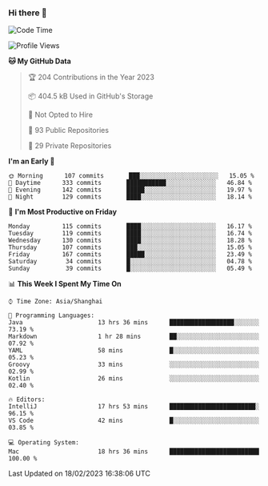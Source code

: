 ### Hi there 👋

<!--
**qbosen/qbosen** is a ✨ _special_ ✨ repository because its `README.md` (this file) appears on your GitHub profile.

Here are some ideas to get you started:

- 🔭 I’m currently working on ...
- 🌱 I’m currently learning ...
- 👯 I’m looking to collaborate on ...
- 🤔 I’m looking for help with ...
- 💬 Ask me about ...
- 📫 How to reach me: ...
- 😄 Pronouns: ...
- ⚡ Fun fact: ...
-->

<!--START_SECTION:waka-->
![Code Time](http://img.shields.io/badge/Code%20Time-1%2C175%20hrs%2057%20mins-blue)

![Profile Views](http://img.shields.io/badge/Profile%20Views-1-blue)

**🐱 My GitHub Data** 

> 🏆 204 Contributions in the Year 2023
 > 
> 📦 404.5 kB Used in GitHub's Storage 
 > 
> 🚫 Not Opted to Hire
 > 
> 📜 93 Public Repositories 
 > 
> 🔑 29 Private Repositories  
 > 
**I'm an Early 🐤** 

```text
🌞 Morning      107 commits       ███░░░░░░░░░░░░░░░░░░░░░░   15.05 % 
🌆 Daytime      333 commits       ███████████░░░░░░░░░░░░░░   46.84 % 
🌃 Evening      142 commits       █████░░░░░░░░░░░░░░░░░░░░   19.97 % 
🌙 Night        129 commits       ████░░░░░░░░░░░░░░░░░░░░░   18.14 % 

```
📅 **I'm Most Productive on Friday** 

```text
Monday         115 commits       ████░░░░░░░░░░░░░░░░░░░░░   16.17 % 
Tuesday        119 commits       ████░░░░░░░░░░░░░░░░░░░░░   16.74 % 
Wednesday      130 commits       ████░░░░░░░░░░░░░░░░░░░░░   18.28 % 
Thursday       107 commits       ███░░░░░░░░░░░░░░░░░░░░░░   15.05 % 
Friday         167 commits       █████░░░░░░░░░░░░░░░░░░░░   23.49 % 
Saturday        34 commits       █░░░░░░░░░░░░░░░░░░░░░░░░   04.78 % 
Sunday          39 commits       █░░░░░░░░░░░░░░░░░░░░░░░░   05.49 % 

```


📊 **This Week I Spent My Time On** 

```text
⌚︎ Time Zone: Asia/Shanghai

💬 Programming Languages: 
Java                     13 hrs 36 mins      ██████████████████░░░░░░░   73.19 % 
Markdown                 1 hr 28 mins        ██░░░░░░░░░░░░░░░░░░░░░░░   07.92 % 
YAML                     58 mins             █░░░░░░░░░░░░░░░░░░░░░░░░   05.23 % 
Groovy                   33 mins             ░░░░░░░░░░░░░░░░░░░░░░░░░   02.99 % 
Kotlin                   26 mins             ░░░░░░░░░░░░░░░░░░░░░░░░░   02.40 % 

🔥 Editors: 
IntelliJ                 17 hrs 53 mins      ████████████████████████░   96.15 % 
VS Code                  42 mins             █░░░░░░░░░░░░░░░░░░░░░░░░   03.85 % 

💻 Operating System: 
Mac                      18 hrs 36 mins      █████████████████████████   100.00 % 

```


 Last Updated on 18/02/2023 16:38:06 UTC
<!--END_SECTION:waka-->
